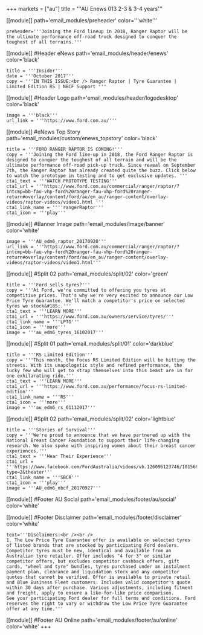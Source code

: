 +++
markets = ["au"]
title = '''AU Enews 013 2-3 & 3-4 years'''

[[module]]
path='email_modules/preheader'
color='''white'''

	preheader='''Joining the Ford lineup in 2018, Ranger Raptor will be the ultimate performance off-road truck designed to conquer the toughest of all terrains.'''

[[module]] #Header eNews
path='email_modules/header/enews'
color='black'

	title = '''Insider'''
	date = '''October 2017'''
	copy = '''IN THIS ISSUE:<br /> Ranger Raptor | Tyre Guarantee | Limited Edition RS | NBCF Support '''

[[module]] #Header Logo
path='email_modules/header/logodesktop'
color='black'

	image = '''black'''
	url_link = '''https://www.ford.com.au/'''

[[module]] #eNews Top Story
path='email_modules/custom/enews_topstory'
color='black'

    title = '''FORD RANGER RAPTOR IS COMING!'''
	copy = '''Joining the Ford line-up in 2018, the Ford Ranger Raptor is designed to conquer the toughest of all terrain and will be the ultimate performance off-road pick-up truck. Since reveal on September 7th, the Ranger Raptor has already created quite the buzz. Click below to watch the prototype in testing and to get exclusive updates. '''
	cta1_text = '''WATCH PROTOTYPE TESTING'''
	cta1_url = '''https://www.ford.com.au/commercial/ranger/raptor/?intcmp=bb-fau-vhp-ford%20ranger-fau-vhp-ford%20ranger-return#overlay/content/ford/au/en_au/ranger-content/overlay-videos/raptor-videos/video1.html '''
	cta1_link_name = ''''rangerRaptor'''
	cta1_icon = '''play'''

[[module]] #Banner Image
path='email_modules/image/banner'
color='white'

	image = '''AU_edm6_raptor_20170920'''
	url_link = '''https://www.ford.com.au/commercial/ranger/raptor/?intcmp=bb-fau-vhp-ford%20ranger-fau-vhp-ford%20ranger-return#overlay/content/ford/au/en_au/ranger-content/overlay-videos/raptor-videos/video1.html'''


[[module]] #Split 02
path='email_modules/split/02'
color='green'

	title = '''Ford sells tyres?'''
	copy = '''At Ford, we're committed to offering you tyres at competitive prices. That's why we're very excited to announce our Low Price Tyre Guarantee. We'll match a competitor's price on selected tyres we stock&#185;.'''
	cta1_text = '''LEARN MORE'''
	cta1_url = '''https://www.ford.com.au/owners/service/tyres/'''
	cta1_link_name = '''LPTG'''
	cta1_icon = '''more'''
	image = '''au_edm6_tyres_16102017'''

[[module]] #Split 01
path='email_modules/split/01'
color='darkblue'

	title = '''RS Limited Edition'''
	copy = '''This month, the Focus RS Limited Edition will be hitting the streets. With its unapologetic style and refined performance, the lucky few who will get to strap themselves into this beast are in for one exhilarating ride.'''
	cta1_text = '''LEARN MORE'''
	cta1_url = '''https://www.ford.com.au/performance/focus-rs-limited-edition'''
	cta1_link_name = '''RS'''
	cta1_icon = '''more'''
	image = '''au_edm6_rs_01112017'''


[[module]] #Split 02
path='email_modules/split/02'
color='lightblue'

    title = '''Stories of Survival'''
	copy = '''We're proud to announce that we have partnered up with the National Breast Cancer Foundation to support their life-changing research. We also spoke with inspiring women about their breast cancer experiences.'''
    cta1_text = '''Hear Their Experience'''
    cta1_url = '''https://www.facebook.com/FordAustralia/videos/vb.126096123746/10156683020833747/?type=2&theater'''
	cta1_link_name = '''SBCR'''
	cta1_icon = '''play'''
	image = '''AU_edm6_nbcf_20170927'''

[[module]] #Footer AU Social
path='email_modules/footer/au/social'
color='white'

[[module]] #Footer Disclaimer
path='email_modules/footer/disclaimer'
color='white'

	text='''Disclaimers:<br /><br />
	1. The Low Price Tyre Guarantee offer is available on selected tyres of listed brands that are stocked by participating Ford dealers. Competitor tyres must be new, identical and available from an Australian tyre retailer. Offer includes "4 for 3" or similar competitor offers, but excludes competitor cashback offers, gift cards, "wheel and tyre" bundles, tyres purchased under an instalment payment plan, clearance and liquidation stock and any competitor quotes that cannot be verified. Offer is available to private retail and Blue Business Fleet customers. Includes valid competitor's quote within 30 days after purchase. Various adjustments, including fitment and freight, apply to ensure a like-for-like price comparison.
    See your participating Ford dealer for full terms and conditions. Ford reserves the right to vary or withdraw the Low Price Tyre Guarantee offer at any time.'''


[[module]] #Footer AU Online
path='email_modules/footer/au/online'
color='white'
+++ 
